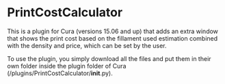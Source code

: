 # PrintCostCalculator
This is a plugin for Cura (versions 15.06 and up) that adds an extra window that shows the print cost based on the fillament used estimation combined with the density and price, which can be set by the user. 

To use the plugin, you simply download all the files and put them in their own folder inside the plugin folder of Cura (/plugins/PrintCostCalculator/__init__.py). 
